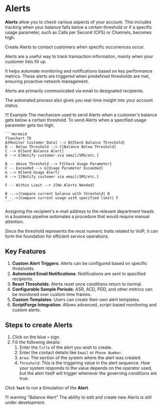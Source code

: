 # Alerts

**Alerts** allow you to check various aspects of your account. This includes tracking when your balance falls below a certain threshold or if a specific usage parameter, such as Calls per Second (CPS) or Channels, becomes high.

Create Alerts to contact customers when specific occurrences occur.

Alerts are a useful way to track transaction information, mainly when your customer lists fill up.

It helps automate monitoring and notifications based on key performance metrics. These alerts are triggered when predefined thresholds are met, ensuring proactive network management.

Alerts are primarily communicated via email to designated recipients.

The automated process also gives you real-time insight into your account status.

!!! Example
    The mechanism used to send Alerts when a customer's balance gets below a certain threshold. To send Alerts when a specified usage parameter gets too high.

    ```mermaid
    flowchart TD
    A[Monitor Customer Data] --> B{Check Balance Threshold}
    B -- Below Threshold --> C[Balance Below Threshold]
    C --> D[Send Balance Alert]
    D --> E[Notify customer via email/SMS/etc.]

    B -- Above Threshold --> F{Check Usage Parameter}
    F -- Exceeded --> G[Usage Parameter Exceeded]
    G --> H[Send Usage Alert]
    H --> I[Notify customer via email/SMS/etc.]

    F -- Within Limit --> J[No Alerts Needed]

    B -.->|Compare current balance with threshold| B
    F -.->|Compare current usage with specified limit| F
    ```

Assigning the recipient's e-mail address to the relevant department heads in a business pipeline automates a procedure that would require manual attention.

Since the threshold represents the most numeric traits related to VoIP, it can form the foundation for efficient service operations.

## Key Features

1. **Custom Alert Triggers**: Alerts can be configured based on specific thresholds.
2. **Automated Email Notifications**: Notifications are sent to specified recipients.
3. **Reset Thresholds**: Alerts reset once conditions return to normal.
4. **Configurable Sample Periods**: ASR, ACD, PDD, and other metrics can be monitored over custom time frames.
5. **Custom Templates**: Users can create their own alert templates.
6. **ScriptForge Integration**: Allows advanced, script-based monitoring and custom alerts.

## Steps to create Alerts

1. Click on the blue `+` sign.
2. Fill the following details:
   1. Enter the `Title` of the alert you wish to create.
   2. Enter the contact details like `Email` or `Phone Number`.
   3. `Area`: The section of the system where the alert was created.
   4. `Threshold`: This is the triggering value in the alert sequence.
    How your system responds to the value depends on the operator used, but the alert itself will trigger whenever the governing conditions are true.

Click **`Test`** to run a Simulation of the **Alert**.

!!! warning "Balance Alert"
    The ability to edit and create new Alerts is still under development.
